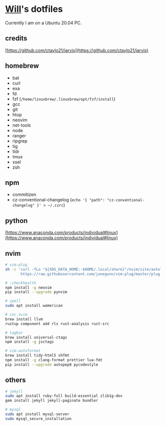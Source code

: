# [Will](https://nerdzzh.me/)'s dotfiles

Currently I am on a Ubuntu 20.04 PC.

## credits

[https://github.com/ctaylo21/jarvis](https://github.com/ctaylo21/jarvis)

## homebrew

- bat
- curl
- exa
- fd
- fzf (`/home/linuxbrew/.linuxbrew/opt/fzf/install`)
- gcc
- git
- htop
- neovim
- net-tools
- node
- ranger
- ripgrep
- tig
- tldr
- tmux
- xsel
- zsh

## npm

- commitizen
- cz-conventional-changelog (`echo '{ "path": "cz-conventional-changelog" }' > ~/.czrc`)

## python

[https://www.anaconda.com/products/individual#linux](https://www.anaconda.com/products/individual#linux)

## nvim

```sh
# vim-plug
sh -c 'curl -fLo "${XDG_DATA_HOME:-$HOME/.local/share}"/nvim/site/autoload/plug.vim --create-dirs \
       https://raw.githubusercontent.com/junegunn/vim-plug/master/plug.vim'

# :checkhealth
npm install -g neovim
pip install --upgrade pynvim

# spell
sudo apt install wamerican

# coc.nvim
brew install llvm
rustup component add rls rust-analysis rust-src

# tagbar
brew install universal-ctags
npm install -g jsctags

# vim-autoformat
brew install tidy-html5 shfmt
npm install -g clang-format prettier lua-fmt
pip install --upgrade autopep8 pycodestyle
```

## others

```sh
# jekyll
sudo apt install ruby-full build-essential zlib1g-dev
gem install jekyll jekyll-paginate bundler

# mysql
sudo apt install mysql-server
sudo mysql_secure_installation
```
